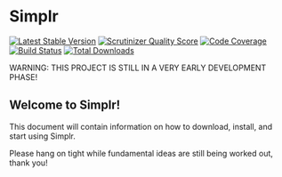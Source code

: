 Simplr
===================================

[![Latest Stable Version](https://poser.pugx.org/cleentfaar/simplr/version.png)](https://packagist.org/packages/cleentfaar/simplr)
[![Scrutinizer Quality Score](https://scrutinizer-ci.com/g/cleentfaar/simplr/badges/quality-score.png?s=7dc6d290f8a79710a216d6b2ff5081af406566fe)](https://scrutinizer-ci.com/g/cleentfaar/simplr/)
[![Code Coverage](https://scrutinizer-ci.com/g/cleentfaar/simplr/badges/coverage.png?s=64404e69aa9a7ed7fdf3c704536163f3e29a0aec)](https://scrutinizer-ci.com/g/cleentfaar/simplr/)
[![Build Status](https://travis-ci.org/cleentfaar/simplr.png?branch=master)](http://travis-ci.org/cleentfaar/simplr)
[![Total Downloads](https://poser.pugx.org/cleentfaar/simplr/downloads.png)](https://packagist.org/packages/cleentfaar/simplr)

WARNING: THIS PROJECT IS STILL IN A VERY EARLY DEVELOPMENT PHASE!

## Welcome to Simplr!

This document will contain information on how to download, install, and start using Simplr.

Please hang on tight while fundamental ideas are still being worked out, thank you!
